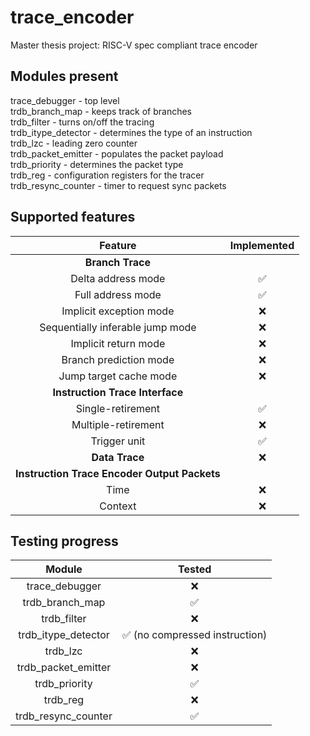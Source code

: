 [comment]: <> (Author:  Umberto Laghi)
[comment]: <> (Contact: umberto.laghi@studio.unibo.it)
[comment]: <> (Github:  @ubolakes)

# trace_encoder
Master thesis project: RISC-V spec compliant trace encoder 

## Modules present
trace_debugger      - top level  
trdb_branch_map     - keeps track of branches  
trdb_filter         - turns on/off the tracing  
trdb_itype_detector - determines the type of an instruction  
trdb_lzc            - leading zero counter  
trdb_packet_emitter - populates the packet payload  
trdb_priority       - determines the packet type  
trdb_reg            - configuration registers for the tracer  
trdb_resync_counter - timer to request sync packets  

## Supported features
| Feature                                       | Implemented           |
| :-------------------------------------------: | :-------------------: |
| **Branch Trace**                              |                       |
| Delta address mode                            | :white_check_mark:    |
| Full address mode                             | :white_check_mark:    |
| Implicit exception mode                       | :x:                   |
| Sequentially inferable jump mode              | :x:                   |
| Implicit return mode                          | :x:                   |
| Branch prediction mode                        | :x:                   |
| Jump target cache mode                        | :x:                   |
| **Instruction Trace Interface**               |                       |
| Single-retirement                             | :white_check_mark:    |
| Multiple-retirement                           | :x:                   |
| Trigger unit                                  | :white_check_mark:    |
| **Data Trace**                                | :x:                   |
| **Instruction Trace Encoder Output Packets**  |                       |
| Time                                          | :x:                   |
| Context                                       | :x:                   |

## Testing progress
| Module                | Tested                                         	|
| :-------------------:	| :-----------------------------------------------: |
| trace_debugger      	| :x:                                            	|
| trdb_branch_map     	| :white_check_mark:                             	|
| trdb_filter         	| :x:                                            	|
| trdb_itype_detector 	| :white_check_mark: (no compressed instruction) 	|
| trdb_lzc            	| :x:                                            	|
| trdb_packet_emitter 	| :x:                                            	|
| trdb_priority       	| :white_check_mark:                             	|
| trdb_reg            	| :x:                                            	|
| trdb_resync_counter 	| :white_check_mark:                             	|